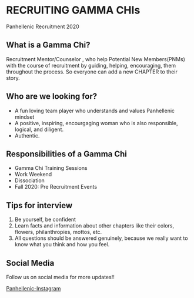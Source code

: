 # RECRUITING GAMMA CHIs
Panhellenic Recruitment 2020

## What is a Gamma Chi?
Recruitment Mentor/Counselor , who help Potential New Members(PNMs) with the course of recruitment by guiding, helping, encouraging, them throughout the process. So everyone can add a new CHAPTER to their story.

##  Who are we looking for?
* A fun loving team player who understands and values Panhellenic mindset
* A positive, inspiring, encourgaging woman who is also responsible, logical, and diligent.
* Authentic.

##  Responsibilities of a Gamma Chi
* Gamma Chi Training Sessions
* Work Weekend
* Dissociation
* Fall 2020: Pre Recruitment Events

##  Tips for interview

1. Be yourself, be confident
1. Learn facts and information about other chapters like their colors, flowers, philanthropies, mottos, etc.
1. All questions should be answered genuinely, because we really want to know what you think and how you feel.

## Social Media

Follow us on social media for more updates!!

[Panhellenic-Instagram](https://www.instagram.com/nwmsupanhellenic/)









